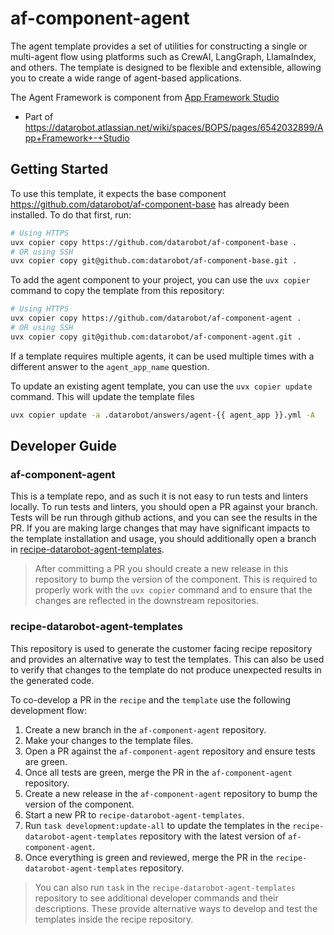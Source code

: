 # af-component-agent

The agent template provides a set of utilities for constructing a single or multi-agent flow using platforms such
as CrewAI, LangGraph, LlamaIndex, and others. The template is designed to be flexible and extensible, allowing you
to create a wide range of agent-based applications.

The Agent Framework is component from [App Framework Studio](https://github.com/datarobot/app-framework-studio)


* Part of https://datarobot.atlassian.net/wiki/spaces/BOPS/pages/6542032899/App+Framework+-+Studio


## Getting Started

To use this template, it expects the base component https://github.com/datarobot/af-component-base has already been
installed. To do that first, run:

```bash
# Using HTTPS
uvx copier copy https://github.com/datarobot/af-component-base .
# OR using SSH
uvx copier copy git@github.com:datarobot/af-component-base.git .
```

To add the agent component to your project, you can use the `uvx copier` command to copy the template from this repository:

```bash
# Using HTTPS
uvx copier copy https://github.com/datarobot/af-component-agent .
# OR using SSH
uvx copier copy git@github.com:datarobot/af-component-agent.git .
```

If a template requires multiple agents, it can be used multiple times with a different answer to the
`agent_app_name` question.

To update an existing agent template, you can use the `uvx copier update` command. This will update the template files

```bash
uvx copier update -a .datarobot/answers/agent-{{ agent_app }}.yml -A
```


## Developer Guide

### af-component-agent

This is a template repo, and as such it is not easy to run tests and linters locally. To run tests and linters,
you should open a PR against your branch. Tests will be run through github actions, and you can see the results
in the PR. If you are making large changes that may have significant impacts to the template installation
and usage, you should additionally open a branch in [recipe-datarobot-agent-templates](https://github.com/datarobot/recipe-datarobot-agent-templates).

> After committing a PR you should create a new release in this repository to bump the version of the component.
> This is required to properly work with the `uvx copier` command and to ensure that the changes are reflected in the
> downstream repositories.

### recipe-datarobot-agent-templates
This repository is used to generate the customer facing recipe repository and provides an alternative way to test the
templates. This can also be used to verify that changes to the template do not produce unexpected results in the
generated code.

To co-develop a PR in the `recipe` and the `template` use the following development flow:
1. Create a new branch in the `af-component-agent` repository.
2. Make your changes to the template files.
3. Open a PR against the `af-component-agent` repository and ensure tests are green.
4. Once all tests are green, merge the PR in the `af-component-agent` repository.
5. Create a new release in the `af-component-agent` repository to bump the version of the component.
6. Start a new PR to `recipe-datarobot-agent-templates`.
7. Run `task development:update-all` to update the templates in the `recipe-datarobot-agent-templates` repository with the latest version of `af-component-agent`.
8. Once everything is green and reviewed, merge the PR in the `recipe-datarobot-agent-templates` repository.

> You can also run `task` in the `recipe-datarobot-agent-templates` repository to see additional developer commands and their descriptions.
> These provide alternative ways to develop and test the templates inside the recipe repository.
